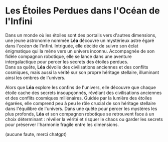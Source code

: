 # Les Étoiles Perdues dans l'Océan de l'Infini

Dans un monde où les étoiles sont des portails vers d'autres dimensions, une jeune astronomie nommée **Léa** découvre un mystérieux astre égaré dans l'*océan* de l'infini. Intriguée, elle décide de suivre son éclat énigmatique qui la mène vers un univers inconnu. Accompagnée de son fidèle compagnon robotique, elle se lance dans une aventure intergalactique pour percer les secrets des étoiles perdues.  
Dans sa quête, **Léa** dévoile des civilisations anciennes et des conflits cosmiques, mais aussi la vérité sur son propre héritage stellaire, illuminant ainsi les ombres de l'univers.

Alors que **Léa** explore les confins de l'univers, elle découvre que chaque étoile cache des secrets insoupçonnés, révélant des civilisations anciennes et des conflits cosmiques millénaires. Guidée par la lumière des étoiles égarées, elle comprend peu à peu le rôle crucial de son héritage stellaire dans l'équilibre de l'univers. Dans une quête pour percer les mystères les plus profonds, **Léa** et son compagnon robotique se retrouvent face à un choix déterminant : révéler la vérité et risquer le chaos ou garder les secrets pour préserver l'harmonie fragile entre les dimensions.

(aucune faute, merci chatgpt)